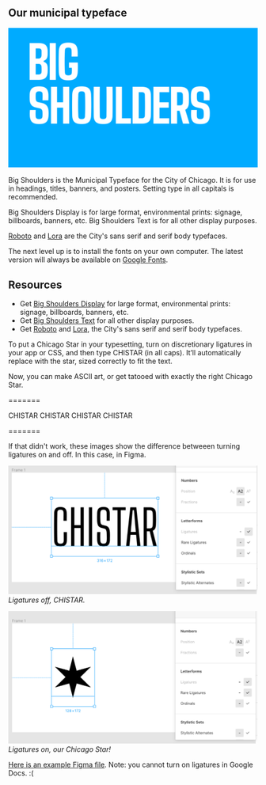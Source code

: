---
---

## Our municipal typeface

![A Picture of Big Shoulders Typeface](/assets/img/BigShoulders_Type.png)

Big Shoulders is the Municipal Typeface for the City of Chicago. It is for use in headings, titles, banners, and posters. Setting type in all capitals is recommended.

Big Shoulders Display is for large format, environmental prints: signage, billboards, banners, etc. Big Shoulders Text is for all other display purposes.

[Roboto](https://fonts.google.com/specimen/Roboto) and [Lora](https://fonts.google.com/specimen/Lora) are the City's sans serif and serif body typefaces.

The next level up is to install the fonts on your own computer. The latest version will always be available on [Google Fonts](https://fonts.google.com/).

## Resources

* Get [Big Shoulders Display](https://fonts.google.com/specimen/Big+Shoulders+Display) for large format, environmental prints: signage, billboards, banners, etc.
* Get [Big Shoulders Text](https://fonts.google.com/specimen/Big+Shoulders+Text) for all other display purposes.
* Get [Roboto](https://fonts.google.com/specimen/Roboto) and [Lora](https://fonts.google.com/specimen/Lora), the City's sans serif and serif body typefaces.

To put a Chicago Star in your typesetting, turn on discretionary ligatures in your app or CSS, and then type CHISTAR (in all caps). It’ll automatically replace with the star, sized correctly to fit the text.

<p>Now, you can make ASCII art, or get tatooed with exactly the right Chicago Star.</p>
<p>=======</p>
<p class="chistar">CHISTAR CHISTAR CHISTAR CHISTAR</p>
<p>=======</p>

If that didn't work, these images show the difference betweeen turning ligatures on and off. In this case, in Figma.

![](/assets/img/CHISTAR-1.png)
_Ligatures off, CHISTAR._

![](/assets/img/CHISTAR-2.png)
_Ligatures on, our Chicago Star!_

[Here is an example Figma file](https://www.figma.com/c/file/777299502625879332). 
Note: you cannot turn on ligatures in Google Docs. :(
